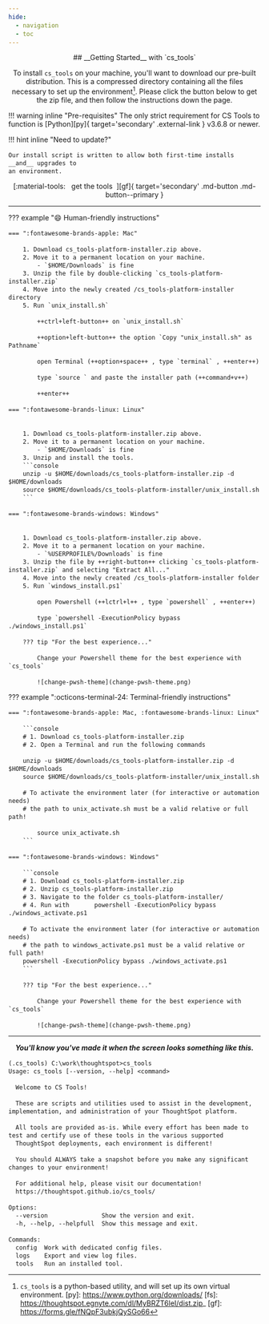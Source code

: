 ```yaml
---
hide:
  - navigation
  - toc
---
```


<style>
  /* Hide the Header, "Edit on Github" button, and paragraph header link */
  .md-typeset h1, .md-content__button { display: none; }
  .md-typeset .headerlink { display: none; }
  /* Skinny down and center the page */
  .md-content { max-width: 75%; margin: auto; }
  .md-button { width: 50%; text-align: center; margin: auto; }
  .md-typeset .admonition { margin: 1%; min-width: 45%; min-height: calc(1rem * 6); }
</style>

<center>
## __Getting Started__ with `cs_tools`

To install `cs_tools` on your machine, you'll want to download our pre-built
distribution. This is a compressed directory containing all the files necessary to set
up the environment[^1]. Please click the button below to get the zip file, and then
follow the instructions down the page.
</center>

!!! warning inline "Pre-requisites"
    The only strict requirement for CS Tools to function is 
    [Python][py]{ target='secondary' .external-link } v3.6.8 or newer.

!!! hint inline "Need to update?"

    Our install script is written to allow both first-time installs __and__ upgrades to
    an environment.

<center>
[:material-tools: &nbsp; get the tools &nbsp;][gf]{ target='secondary' .md-button .md-button--primary }
</center>

---

??? example ":smile: Human-friendly instructions"

    === ":fontawesome-brands-apple: Mac"

        1. Download cs_tools-platform-installer.zip above.
        2. Move it to a permanent location on your machine.
            - `$HOME/Downloads` is fine
        3. Unzip the file by double-clicking `cs_tools-platform-installer.zip`
        4. Move into the newly created /cs_tools-platform-installer directory
        5. Run `unix_install.sh`

            ++ctrl+left-button++ on `unix_install.sh`

            ++option+left-button++ the option `Copy "unix_install.sh" as Pathname`

            open Terminal (++option+space++ , type `terminal` , ++enter++)

            type `source ` and paste the installer path (++command+v++)

            ++enter++

    === ":fontawesome-brands-linux: Linux"


        1. Download cs_tools-platform-installer.zip above.
        2. Move it to a permanent location on your machine.
            - `$HOME/Downloads` is fine
        3. Unzip and install the tools.
        ```console
        unzip -u $HOME/downloads/cs_tools-platform-installer.zip -d $HOME/downloads
        source $HOME/downloads/cs_tools-platform-installer/unix_install.sh
        ```

    === ":fontawesome-brands-windows: Windows"


        1. Download cs_tools-platform-installer.zip above.
        2. Move it to a permanent location on your machine.
            - `%USERPROFILE%/Downloads` is fine
        3. Unzip the file by ++right-button++ clicking `cs_tools-platform-installer.zip` and selecting "Extract All..."
        4. Move into the newly created /cs_tools-platform-installer folder
        5. Run `windows_install.ps1`

            open Powershell (++lctrl+l++ , type `powershell` , ++enter++)

            type `powershell -ExecutionPolicy bypass ./windows_install.ps1`

        ??? tip "For the best experience..."

            Change your Powershell theme for the best experience with `cs_tools`

            ![change-pwsh-theme](change-pwsh-theme.png)

??? example ":octicons-terminal-24: Terminal-friendly instructions"

    === ":fontawesome-brands-apple: Mac, :fontawesome-brands-linux: Linux"

        ```console
        # 1. Download cs_tools-platform-installer.zip
        # 2. Open a Terminal and run the following commands

        unzip -u $HOME/downloads/cs_tools-platform-installer.zip -d $HOME/downloads
        source $HOME/downloads/cs_tools-platform-installer/unix_install.sh

        # To activate the environment later (for interactive or automation needs)
        # the path to unix_activate.sh must be a valid relative or full path!

            source unix_activate.sh
        ```

    === ":fontawesome-brands-windows: Windows"

        ```console
        # 1. Download cs_tools-platform-installer.zip
        # 2. Unzip cs_tools-platform-installer.zip
        # 3. Navigate to the folder cs_tools-platform-installer/
        # 4. Run with       powershell -ExecutionPolicy bypass ./windows_activate.ps1

        # To activate the environment later (for interactive or automation needs)
        # the path to windows_activate.ps1 must be a valid relative or full path!
        powershell -ExecutionPolicy bypass ./windows_activate.ps1
        ```

        ??? tip "For the best experience..."

            Change your Powershell theme for the best experience with `cs_tools`

            ![change-pwsh-theme](change-pwsh-theme.png)

---

<center><b><i>
   You'll know you've made it when the screen looks something like this. 
</i></b></center>

```console
(.cs_tools) C:\work\thoughtspot>cs_tools
Usage: cs_tools [--version, --help] <command>

  Welcome to CS Tools!

  These are scripts and utilities used to assist in the development, implementation, and administration of your ThoughtSpot platform.

  All tools are provided as-is. While every effort has been made to test and certify use of these tools in the various supported
  ThoughtSpot deployments, each environment is different!

  You should ALWAYS take a snapshot before you make any significant changes to your environment!

  For additional help, please visit our documentation!
  https://thoughtspot.github.io/cs_tools/

Options:
  --version               Show the version and exit.
  -h, --help, --helpfull  Show this message and exit.

Commands:
  config  Work with dedicated config files.
  logs    Export and view log files.
  tools   Run an installed tool.
```

[^1]: `cs_tools` is a python-based utility, and will set up its own virtual environment.
[py]: https://www.python.org/downloads/
[fs]: https://thoughtspot.egnyte.com/dl/MyBRZT6leI/dist.zip_
[gf]: https://forms.gle/fNQpF3ubkjQySGo66
